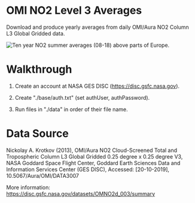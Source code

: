 # OMI NO2 Level 3 Averages

Download and produce yearly averages from daily OMI/Aura NO2 Column L3 Global Gridded data.

![Ten year NO2 summer averages (08-18) above parts of Europe.](https://sa-2019.s3.amazonaws.com/media/images/europe.2e16d0ba.fill-1440x600.png)

# Walkthrough

1. Create an account at NASA GES DISC (https://disc.gsfc.nasa.gov).

2. Create "./base/auth.txt" (set authUser, authPassword).

3. Run files in "./data" in order of their file name.


# Data Source

Nickolay A. Krotkov (2013), OMI/Aura NO2 Cloud-Screened Total and Tropospheric Column L3 Global Gridded 0.25 degree x 0.25 degree V3, NASA Goddard Space Flight Center, Goddard Earth Sciences Data and Information Services Center (GES DISC), Accessed: [20-10-2019], 10.5067/Aura/OMI/DATA3007

More information: https://disc.gsfc.nasa.gov/datasets/OMNO2d_003/summary